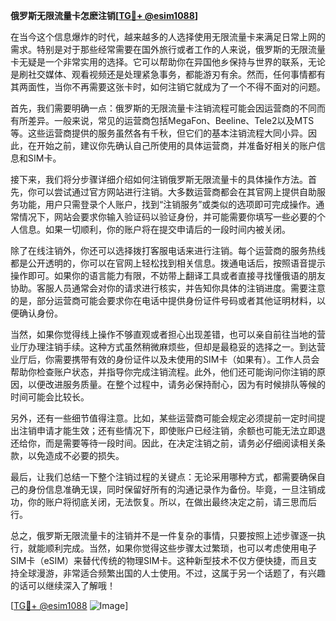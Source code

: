 **俄罗斯无限流量卡怎麽注销[[TG💪+ @esim1088](https://t.me/s/esim1088)]**

在当今这个信息爆炸的时代，越来越多的人选择使用无限流量卡来满足日常上网的需求。特别是对于那些经常需要在国外旅行或者工作的人来说，俄罗斯的无限流量卡无疑是一个非常实用的选择。它可以帮助你在异国他乡保持与世界的联系，无论是刷社交媒体、观看视频还是处理紧急事务，都能游刃有余。然而，任何事情都有其两面性，当你不再需要这张卡时，如何注销它就成为了一个不得不面对的问题。

首先，我们需要明确一点：俄罗斯的无限流量卡注销流程可能会因运营商的不同而有所差异。一般来说，常见的运营商包括MegaFon、Beeline、Tele2以及MTS等。这些运营商提供的服务虽然各有千秋，但它们的基本注销流程大同小异。因此，在开始之前，建议你先确认自己所使用的具体运营商，并准备好相关的账户信息和SIM卡。

接下来，我们将分步骤详细介绍如何注销俄罗斯无限流量卡的具体操作方法。首先，你可以尝试通过官方网站进行注销。大多数运营商都会在其官网上提供自助服务功能，用户只需登录个人账户，找到“注销服务”或类似的选项即可完成操作。通常情况下，网站会要求你输入验证码以验证身份，并可能需要你填写一些必要的个人信息。如果一切顺利，你的账户将在提交申请后的一段时间内被关闭。

除了在线注销外，你还可以选择拨打客服电话来进行注销。每个运营商的服务热线都是公开透明的，你可以在官网上轻松找到相关信息。拨通电话后，按照语音提示操作即可。如果你的语言能力有限，不妨带上翻译工具或者直接寻找懂俄语的朋友协助。客服人员通常会对你的请求进行核实，并告知你具体的注销进度。需要注意的是，部分运营商可能会要求你在电话中提供身份证件号码或者其他证明材料，以便确认身份。

当然，如果你觉得线上操作不够直观或者担心出现差错，也可以亲自前往当地的营业厅办理注销手续。这种方式虽然稍微麻烦些，但却是最稳妥的选择之一。到达营业厅后，你需要携带有效的身份证件以及未使用的SIM卡（如果有）。工作人员会帮助你检查账户状态，并指导你完成注销流程。此外，他们还可能询问你注销的原因，以便改进服务质量。在整个过程中，请务必保持耐心，因为有时候排队等候的时间可能会比较长。

另外，还有一些细节值得注意。比如，某些运营商可能会规定必须提前一定时间提出注销申请才能生效；还有些情况下，即使账户已经注销，余额也可能无法立即退还给你，而是需要等待一段时间。因此，在决定注销之前，请务必仔细阅读相关条款，以免造成不必要的损失。

最后，让我们总结一下整个注销过程的关键点：无论采用哪种方式，都需要确保自己的身份信息准确无误，同时保留好所有的沟通记录作为备份。毕竟，一旦注销成功，你的账户将彻底关闭，无法恢复。所以，在做出最终决定之前，请三思而后行。

总之，俄罗斯无限流量卡的注销并不是一件复杂的事情，只要按照上述步骤逐一执行，就能顺利完成。当然，如果你觉得这些步骤太过繁琐，也可以考虑使用电子SIM卡（eSIM）来替代传统的物理SIM卡。这种新型技术不仅方便快捷，而且支持全球漫游，非常适合频繁出国的人士使用。不过，这属于另一个话题了，有兴趣的话可以继续深入了解哦！

[[TG💪+ @esim1088](https://t.me/s/esim1088) ![Image](https://i.postimg.cc/4NQfJmqS/Snipaste-2025-05-13-00-14-12.png)]